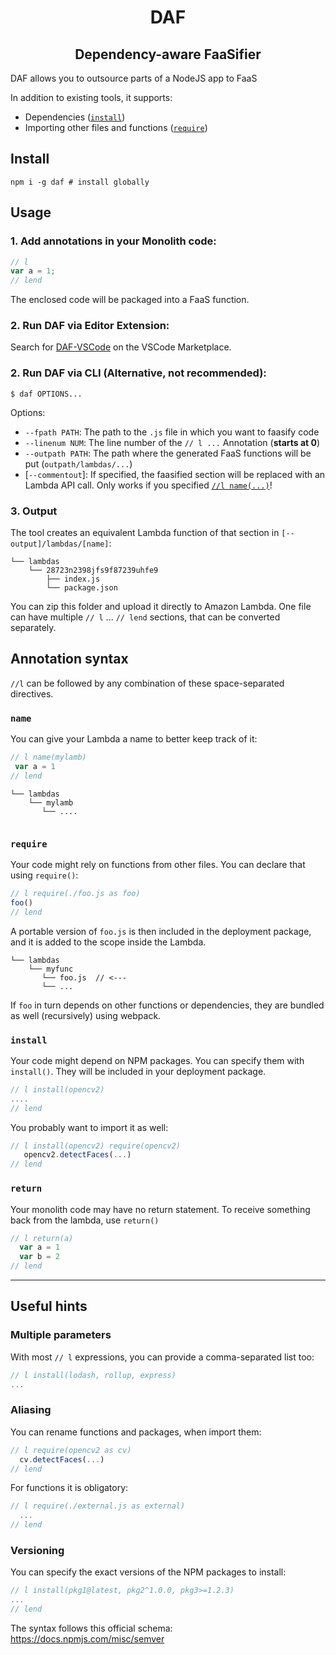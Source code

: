 <h1 align="center">DAF</h2>
<h2 align="center">Dependency-aware FaaSifier</h2>

DAF allows you to outsource parts of a NodeJS app to FaaS

In addition to existing tools, it supports:

* Dependencies ([`install`](#install))
* Importing other files and functions ([`require`](#require))
<!-- * Global variables ([`vars`](#vars)) -->



## Install

```shell
npm i -g daf # install globally
```

## Usage

### 1. Add annotations in your Monolith code:

```js
// l     
var a = 1;
// lend 
```

The enclosed code will be packaged into a FaaS function.

### 2. Run DAF via Editor Extension:

Search for [DAF-VSCode](https://marketplace.visualstudio.com/items?itemName=qngapparat.daf-vscode) on the VSCode Marketplace.
    
### 2. Run DAF via CLI (Alternative, not recommended):

```shell
$ daf OPTIONS... 
```
Options: 

* `--fpath PATH`: The path to the `.js` file in which you want to faasify code
* `--linenum NUM`: The line number of the `// l ...` Annotation (**starts at 0**)
* `--outpath PATH`: The path where the generated FaaS functions will be put (`outpath/lambdas/...`)
* [`--commentout`]: If specified, the faasified section will be replaced with an Lambda API call. Only works if you specified [`//l name(...)`](#name)!


### 3. Output

The tool creates an equivalent Lambda function of that section in `[--output]/lambdas/[name]`:


```
└── lambdas
    └── 28723n2398jfs9f87239uhfe9
        ├── index.js
        └── package.json 
```

You can zip this folder and upload it directly to Amazon Lambda.
One file can have multiple `// l` ... `// lend` sections, that can be converted separately.


## Annotation syntax

`//l` can be followed by any combination of these space-separated directives.

### `name`

You can give your Lambda a name to better keep track of it:

```js
// l name(mylamb)
 var a = 1
// lend
```

```
└── lambdas
    └── mylamb
       └── ....
    
```


<!-- 

### `vars`

Your code might rely on global variables. You can denote them with `vars()`:

```js
var a = 1
// l vars(a)
a++
// lend
```

They will be added to the scope inside the Lambda.

-->

### `require`

Your code might rely on functions from other files. You can declare that using `require()`:

```js
// l require(./foo.js as foo)
foo()
// lend
```

A portable version of `foo.js` is then included in the deployment package, and it is added to the scope inside the Lambda.

```
└── lambdas
    └── myfunc
       └── foo.js  // <---
       └── ...
```

If `foo` in turn depends on other functions or dependencies, they are bundled as well (recursively) using webpack. 

### `install`

Your code might depend on NPM packages. You can specify them with `install()`. They will be included in your deployment package.

```js
// l install(opencv2)
....
// lend
```

You probably want to import it as well:

```js 
// l install(opencv2) require(opencv2)
   opencv2.detectFaces(...)
// lend
```

### `return`

Your monolith code may have no return statement. To receive something back from the lambda, use `return()`
```js
// l return(a)  
  var a = 1
  var b = 2
// lend
```


-----

## Useful hints

### Multiple parameters

With most `// l` expressions, you can provide a comma-separated list too:

```js
// l install(lodash, rollup, express)
...
```

### Aliasing

You can rename functions and packages, when import them:

```js
// l require(opencv2 as cv)
  cv.detectFaces(...)
// lend
```

For functions it is obligatory:

```js
// l require(./external.js as external)
  ...
// lend
``` 

### Versioning

You can specify the exact versions of the NPM packages to install:

```js
// l install(pkg1@latest, pkg2^1.0.0, pkg3>=1.2.3)
...
// lend
```

The syntax follows this official schema: https://docs.npmjs.com/misc/semver
